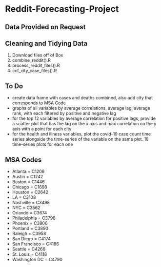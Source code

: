 # Reddit-Forecasting-Project


## Data Provided on Request
## Cleaning and Tidying Data
1. Download files off of Box
2. combine_reddit().R
3. process_reddit_files().R
4. ccf_city_case_files().R

## To Do
* create data frame with cases and deaths combined, also add city that corresponds to MSA Code
* graphs of all variables by average correlations, average lag, average rank, with each filtered by positive and negative lag
* for the top 12 variables by average correlation for positive lags, provide a scatter plot that has the lag on the x axis and max correlation  on the y axis with a point for each city
* for the health and illness variables, plot the covid-19 case count time series alongside the time-series of the variable on the same plot. 18 time-series plots for each one

## MSA Codes
 - Atlanta = C1206
 - Austin = C1242
 - Boston = C1446
 - Chicago = C1698
 - Houston = C2642
 - LA = C3108
 - Nashville = C3498
 - NYC = C3562
 - Orlando = C3674
 - Philadelphia = C3798
 - Phoenix = C3806
 - Portland = C3890
 - Raleigh = C3958
 - San Diego = C4174
 - San Francisco = C4186
 - Seattle = C4266
 - St. Louis = C4118
 - Washington DC = C4790
